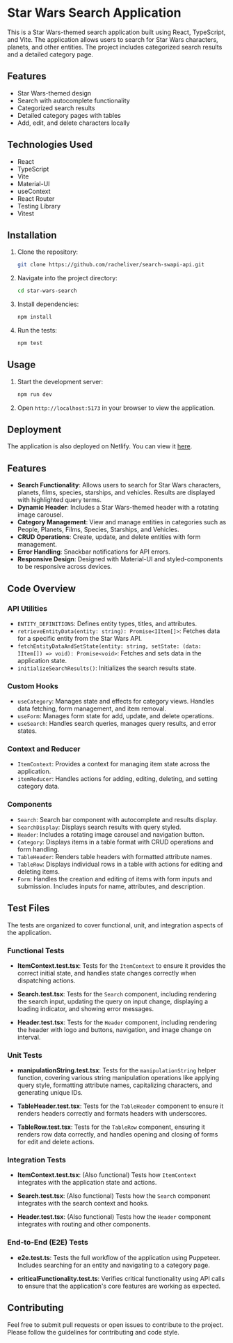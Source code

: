 # Star Wars Search Application

This is a Star Wars-themed search application built using React, TypeScript, and Vite. The application allows users to search for Star Wars characters, planets, and other entities. The project includes categorized search results and a detailed category page.

## Features

- Star Wars-themed design
- Search with autocomplete functionality
- Categorized search results
- Detailed category pages with tables
- Add, edit, and delete characters locally

## Technologies Used

- React
- TypeScript
- Vite
- Material-UI
- useContext
- React Router
- Testing Library
- Vitest

## Installation
1. Clone the repository:
    ```bash
    git clone https://github.com/racheliver/search-swapi-api.git
    ```
2. Navigate into the project directory:
    ```bash
    cd star-wars-search
    ```
3. Install dependencies:
    ```bash
    npm install
    ```
4. Run the tests:
    ```bash
    npm test
    ```

## Usage
1. Start the development server:
    ```bash
    npm run dev
    ```
2. Open `http://localhost:5173` in your browser to view the application.

## Deployment
The application is also deployed on Netlify. You can view it [here](https://enchanting-kringle-60fe64.netlify.app/).

## Features
- **Search Functionality**: Allows users to search for Star Wars characters, planets, films, species, starships, and vehicles. Results are displayed with highlighted query terms.
- **Dynamic Header**: Includes a Star Wars-themed header with a rotating image carousel.
- **Category Management**: View and manage entities in categories such as People, Planets, Films, Species, Starships, and Vehicles.
- **CRUD Operations**: Create, update, and delete entities with form management.
- **Error Handling**: Snackbar notifications for API errors.
- **Responsive Design**: Designed with Material-UI and styled-components to be responsive across devices.

## Code Overview

### API Utilities
- `ENTITY_DEFINITIONS`: Defines entity types, titles, and attributes.
- `retrieveEntityData(entity: string): Promise<IItem[]>`: Fetches data for a specific entity from the Star Wars API.
- `fetchEntityDataAndSetState(entity: string, setState: (data: IItem[]) => void): Promise<void>`: Fetches and sets data in the application state.
- `initializeSearchResults()`: Initializes the search results state.

### Custom Hooks
- `useCategory`: Manages state and effects for category views. Handles data fetching, form management, and item removal.
- `useForm`: Manages form state for add, update, and delete operations.
- `useSearch`: Handles search queries, manages query results, and error states.

### Context and Reducer
- `ItemContext`: Provides a context for managing item state across the application.
- `itemReducer`: Handles actions for adding, editing, deleting, and setting category data.

### Components
- `Search`: Search bar component with autocomplete and results display.
- `SearchDisplay`: Displays search results with query styled.
- `Header`: Includes a rotating image carousel and navigation button.
- `Category`: Displays items in a table format with CRUD operations and form handling.
- `TableHeader`: Renders table headers with formatted attribute names.
- `TableRow`: Displays individual rows in a table with actions for editing and deleting items.
- `Form`: Handles the creation and editing of items with form inputs and submission. Includes inputs for name, attributes, and description.

## Test Files

The tests are organized to cover functional, unit, and integration aspects of the application.

### Functional Tests

- **ItemContext.test.tsx**: Tests for the `ItemContext` to ensure it provides the correct initial state, and handles state changes correctly when dispatching actions.

- **Search.test.tsx**: Tests for the `Search` component, including rendering the search input, updating the query on input change, displaying a loading indicator, and showing error messages.

- **Header.test.tsx**: Tests for the `Header` component, including rendering the header with logo and buttons, navigation, and image change on interval.

### Unit Tests

- **manipulationString.test.tsx**: Tests for the `manipulationString` helper function, covering various string manipulation operations like applying query style, formatting attribute names, capitalizing characters, and generating unique IDs.

- **TableHeader.test.tsx**: Tests for the `TableHeader` component to ensure it renders headers correctly and formats headers with underscores.

- **TableRow.test.tsx**: Tests for the `TableRow` component, ensuring it renders row data correctly, and handles opening and closing of forms for edit and delete actions.

### Integration Tests

- **ItemContext.test.tsx**: (Also functional) Tests how `ItemContext` integrates with the application state and actions.

- **Search.test.tsx**: (Also functional) Tests how the `Search` component integrates with the search context and hooks.

- **Header.test.tsx**: (Also functional) Tests how the `Header` component integrates with routing and other components.


### End-to-End (E2E) Tests

- **e2e.test.ts**: Tests the full workflow of the application using Puppeteer. Includes searching for an entity and navigating to a category page.

- **criticalFunctionality.test.ts**: Verifies critical functionality using API calls to ensure that the application's core features are working as expected.



## Contributing
Feel free to submit pull requests or open issues to contribute to the project. Please follow the guidelines for contributing and code style.


